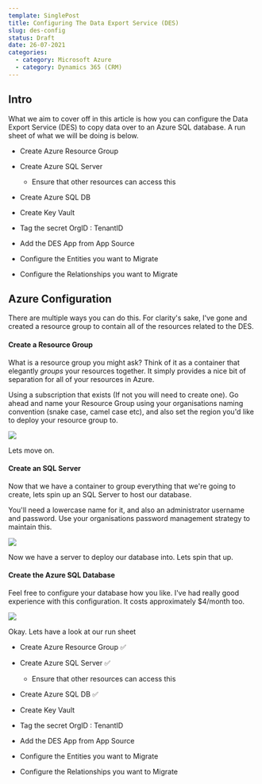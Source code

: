 ```yaml
---
template: SinglePost
title: Configuring The Data Export Service (DES)
slug: des-config
status: Draft
date: 26-07-2021
categories:
  - category: Microsoft Azure
  - category: Dynamics 365 (CRM)
---
```

## Intro

What we aim to cover off in this article is how you can configure the Data Export Service (DES) to copy data over to an Azure SQL database. A run sheet of what we will be doing is below.

* Create Azure Resource Group
* Create Azure SQL Server 

  * Ensure that other resources can access this 
* Create Azure SQL DB
* Create Key Vault
* Tag the secret OrgID : TenantID 
* Add the DES App from App Source 
* Configure the Entities you want to Migrate
* Configure the Relationships you want to Migrate

## Azure Configuration

There are multiple ways you can do this. For clarity's sake, I've gone and created a resource group to contain all of the resources related to the DES. 

#### Create a Resource Group

What is a resource group you might ask? Think of it as a container that elegantly *groups* your resources together. It simply provides a nice bit of separation for all of your resources in Azure.

Using a subscription that exists (If not you will need to create one). Go ahead and name your Resource Group using your organisations naming convention (snake case, camel case etc), and also set the region you'd like to deploy your resource group to. 

![](https://ucarecdn.com/4d28a116-0f91-4eba-866b-75f52a1e5a1b/)

Lets move on.

#### Create an SQL Server

Now that we have a container to group everything that we're going to create, lets spin up an SQL Server to host our database.

You'll need a lowercase name for it, and also an administrator username and password. Use your organisations password management strategy to maintain this. 

![](https://ucarecdn.com/e3db3aed-23e2-41fc-aecc-c1e58ae2d20d/)

Now we have a server to deploy our database into. Lets spin that up. 



#### Create the Azure SQL Database

Feel free to configure your database how you like. I've had really good experience with this configuration. It costs approximately $4/month too. 

![](https://ucarecdn.com/5a80ec5c-a959-42b4-b766-f96d5be82259/)

Okay. Lets have a look at our run sheet

* Create Azure Resource Group ✅
* Create Azure SQL Server ✅

  * Ensure that other resources can access this 
* Create Azure SQL DB ✅
* Create Key Vault
* Tag the secret OrgID : TenantID 
* Add the DES App from App Source 
* Configure the Entities you want to Migrate
* Configure the Relationships you want to Migrate